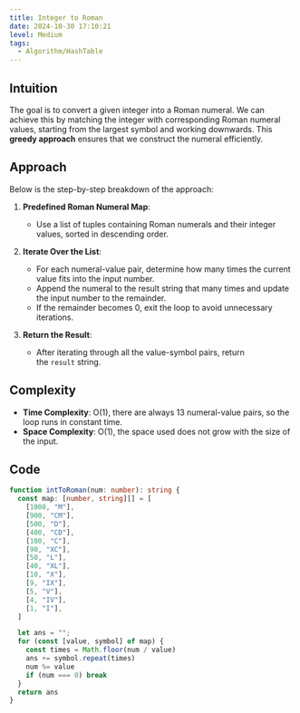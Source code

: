 ```yaml
---
title: Integer to Roman
date: 2024-10-30 17:10:21
level: Medium
tags:
  - Algorithm/HashTable
---
```


## Intuition

The goal is to convert a given integer into a Roman numeral. We can achieve this by matching the integer with corresponding Roman numeral values, starting from the largest symbol and working downwards. This **greedy approach** ensures that we construct the numeral efficiently.

## Approach

Below is the step-by-step breakdown of the approach:

1. **Predefined Roman Numeral Map**:
	- Use a list of tuples containing Roman numerals and their integer values, sorted in descending order.
	
2. **Iterate Over the List**:
	- For each numeral-value pair, determine how many times the current value fits into the input number.
	- Append the numeral to the result string that many times and update the input number to the remainder.
	- If the remainder becomes 0, exit the loop to avoid unnecessary iterations.
	
3. **Return the Result**:
	- After iterating through all the value-symbol pairs, return the `result` string.

## Complexity

- **Time Complexity**: O(1), there are always 13 numeral-value pairs, so the loop runs in constant time.
- **Space Complexity**: O(1), the space used does not grow with the size of the input.

## Code

```typescript
function intToRoman(num: number): string {
  const map: [number, string][] = [
    [1000, "M"],
    [900, "CM"],
    [500, "D"],
    [400, "CD"],
    [100, "C"],
    [90, "XC"],
    [50, "L"],
    [40, "XL"],
    [10, "X"],
    [9, "IX"],
    [5, "V"],
    [4, "IV"],
    [1, "I"],
  ]

  let ans = "";
  for (const [value, symbol] of map) {
    const times = Math.floor(num / value)
    ans += symbol.repeat(times)
    num %= value
    if (num === 0) break
  }
  return ans
}
```

